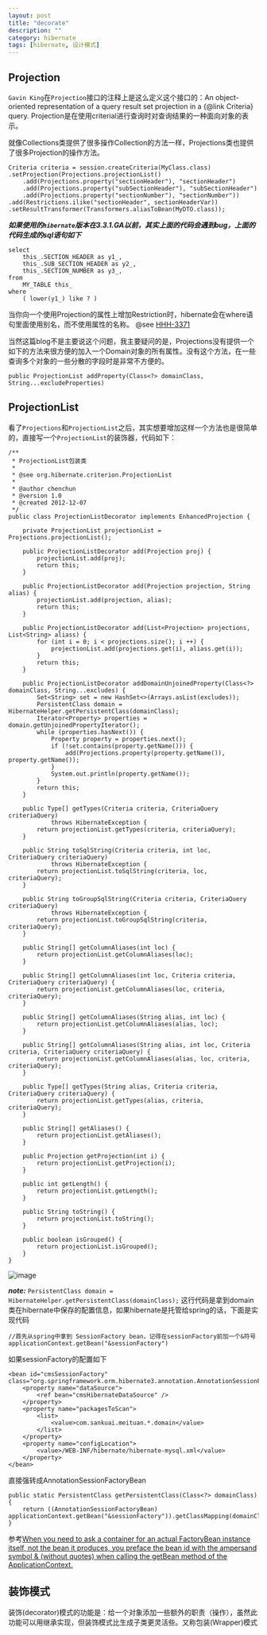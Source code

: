 ```yaml
---
layout: post
title: "decorate"
description: ""
category: hibernate
tags: [hibernate, 设计模式]
---
```


## Projection

`Gavin King`在`Projection`接口的注释上是这么定义这个接口的：An object-oriented representation of a query result set projection  in a {@link Criteria} query. Projection是在使用criterial进行查询时对查询结果的一种面向对象的表示。

就像Collections类提供了很多操作Collection的方法一样，Projections类也提供了很多Projection的操作方法。

	Criteria criteria = session.createCriteria(MyClass.class)
    .setProjection(Projections.projectionList()
        .add(Projections.property("sectionHeader"), "sectionHeader")
        .add(Projections.property("subSectionHeader"), "subSectionHeader")
        .add(Projections.property("sectionNumber"), "sectionNumber"))
    .add(Restrictions.ilike("sectionHeader", sectionHeaderVar)) 
    .setResultTransformer(Transformers.aliasToBean(MyDTO.class));
        
***如果使用的`hibernate`版本在3.3.1.GA以前，其实上面的代码会遇到bug，上面的代码生成的sql语句如下***  

    select
        this_.SECTION_HEADER as y1_,
        this_.SUB_SECTION_HEADER as y2_,
        this_.SECTION_NUMBER as y3_,
    from
        MY_TABLE this_
    where
        ( lower(y1_) like ? )  

当你向一个使用Projection的属性上增加Restriction时，hibernate会在where语句里面使用别名，而不使用属性的名称。
@see [HHH-3371](https://hibernate.onjira.com/browse/HHH-3371%3bjsessionid=aLJbC8zJhKhanJbr49?page=com.atlassian.jira.plugin.system.issuetabpanels%253Aall-tabpanel)

当然这篇blog不是主要说这个问题，我主要疑问的是，Projections没有提供一个如下的方法来很方便的加入一个Domain对象的所有属性。没有这个方法，在一些查询多个对象的一些分散的字段时是非常不方便的。

	public ProjectionList addProperty(Class<?> domainClass, String...excludeProperties)

## ProjectionList

看了`Projections`和`ProjectionList`之后，其实想要增加这样一个方法也是很简单的，直接写一个`ProjectionList`的装饰器，代码如下：

	/**
     * ProjectionList包装类
     *
     * @see org.hibernate.criterion.ProjectionList
     *
     * @author chenchun
     * @version 1.0
     * @created 2012-12-07
     */
    public class ProjectionListDecorator implements EnhancedProjection {
    
        private ProjectionList projectionList = Projections.projectionList();
    
        public ProjectionListDecorator add(Projection proj) {
            projectionList.add(proj);
            return this;
        }
    
        public ProjectionListDecorator add(Projection projection, String alias) {
            projectionList.add(projection, alias);
            return this;
        }
    
        public ProjectionListDecorator add(List<Projection> projections, List<String> aliass) {
            for (int i = 0; i < projections.size(); i ++) {
                projectionList.add(projections.get(i), aliass.get(i));
            }
            return this;
        }
    
        public ProjectionListDecorator addDomainUnjoinedProperty(Class<?> domainClass, String...excludes) {
            Set<String> set = new HashSet<>(Arrays.asList(excludes));
            PersistentClass domain = HibernateHelper.getPersistentClass(domainClass);
            Iterator<Property> properties = domain.getUnjoinedPropertyIterator();
            while (properties.hasNext()) {
                Property property = properties.next();
                if (!set.contains(property.getName())) {
                    add(Projections.property(property.getName()), property.getName());
                }
                System.out.println(property.getName());
            }
            return this;
        }
    
        public Type[] getTypes(Criteria criteria, CriteriaQuery criteriaQuery)
                throws HibernateException {
            return projectionList.getTypes(criteria, criteriaQuery);
        }
    
        public String toSqlString(Criteria criteria, int loc, CriteriaQuery criteriaQuery)
                throws HibernateException {
            return projectionList.toSqlString(criteria, loc, criteriaQuery);
        }
    
        public String toGroupSqlString(Criteria criteria, CriteriaQuery criteriaQuery)
                throws HibernateException {
            return projectionList.toGroupSqlString(criteria, criteriaQuery);
        }
    
        public String[] getColumnAliases(int loc) {
            return projectionList.getColumnAliases(loc);
        }
    
        public String[] getColumnAliases(int loc, Criteria criteria, CriteriaQuery criteriaQuery) {
            return projectionList.getColumnAliases(loc, criteria, criteriaQuery);
        }
    
        public String[] getColumnAliases(String alias, int loc) {
            return projectionList.getColumnAliases(alias, loc);
        }
    
        public String[] getColumnAliases(String alias, int loc, Criteria criteria, CriteriaQuery criteriaQuery) {
            return projectionList.getColumnAliases(alias, loc, criteria, criteriaQuery);
        }
    
        public Type[] getTypes(String alias, Criteria criteria, CriteriaQuery criteriaQuery) {
            return projectionList.getTypes(alias, criteria, criteriaQuery);
        }
    
        public String[] getAliases() {
            return projectionList.getAliases();
        }
    
        public Projection getProjection(int i) {
            return projectionList.getProjection(i);
        }
    
        public int getLength() {
            return projectionList.getLength();
        }
    
        public String toString() {
            return projectionList.toString();
        }
    
        public boolean isGrouped() {
            return projectionList.isGrouped();
        }
    }
            
![image](/images/decorate.png)        

***note:*** `PersistentClass domain = HibernateHelper.getPersistentClass(domainClass);`
这行代码是拿到domain类在hibernate中保存的配置信息，如果hibernate是托管给spring的话，下面是实现代码

	//首先从spring中拿到 SessionFactory bean，记得在sessionFactory前加一个&符号
	applicationContext.getBean("&sessionFactory")
	
如果sessionFactory的配置如下

	<bean id="cmsSessionFactory" class="org.springframework.orm.hibernate3.annotation.AnnotationSessionFactoryBean">
		<property name="dataSource">
			<ref bean="cmsHibernateDataSource" />
		</property>
		<property name="packagesToScan">
			<list>
				<value>com.sankuai.meituan.*.domain</value>
			</list>
		</property>
		<property name="configLocation">
			<value>/WEB-INF/hibernate/hibernate-mysql.xml</value>
		</property>
	</bean>

直接强转成AnnotationSessionFactoryBean	

	public static PersistentClass getPersistentClass(Class<?> domainClass) {
        return ((AnnotationSessionFactoryBean) applicationContext.getBean("&sessionFactory")).getClassMapping(domainClass.getName());
    }
	
参考[When you need to ask a container for an actual FactoryBean instance itself, not the bean it produces, you preface the bean id with the ampersand symbol & (without quotes) when calling the getBean method of the ApplicationContext.](http://stackoverflow.com/questions/2736100/how-can-i-get-the-hibernate-configuration-object-from-spring)	


## 装饰模式

装饰(decorator)模式的功能是：给一个对象添加一些额外的职责（操作），虽然此功能可以用继承实现，但装饰模式比生成子类更灵活些。又称包装(Wrapper)模式
